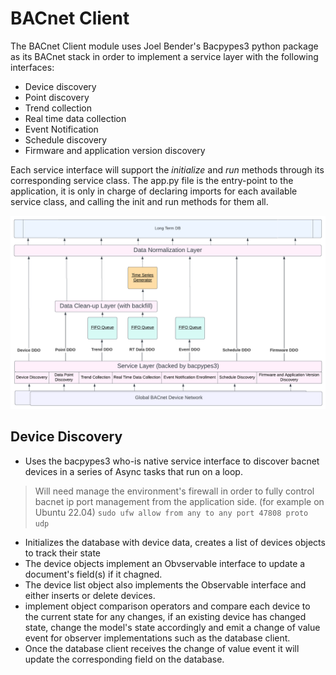# BACnet Client

The BACnet Client module uses Joel Bender's Bacpypes3 python package as its BACnet stack in order to implement a service layer with the following interfaces:

- Device discovery
- Point discovery
- Trend collection
- Real time data collection
- Event Notification
- Schedule discovery
- Firmware and application version discovery

Each service interface will support the *initialize* and *run* methods through its corresponding service class. The app.py file is the entry-point to the application, it is only in charge of declaring imports for each available service class, and calling the init and run methods for them all.

![bacnet-client](docs/res/BACnetClient.png)

## Device Discovery

- Uses the bacpypes3 who-is native service interface to discover bacnet devices in a series of Async tasks that run on a loop.

> Will need manage the environment's firewall in order to fully control bacnet ip port management from the application side. (for example on Ubuntu 22.04)
`sudo ufw allow from any to any port 47808 proto udp`

- Initializes the database with device data, creates a list of devices objects to track their state
- The device objects implement an Obvservable interface to update a document's field(s) if it chagned.
- The device list object also implements the Observable interface and either inserts or delete devices.
- implement object comparison operators and compare each device to the current state for any changes, if an existing device has changed state, change the model's state accordingly and emit a change of value event for observer implementations such as the database client.
- Once the database client receives the change of value event it will update the corresponding field on the database.
